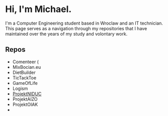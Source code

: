 # Hi, I'm Michael. 
I'm a Computer Engineering student based in Wroclaw and an IT technician.
This page serves as a navigation through my repositories that I have maintained over the years of my study and volontary work.

## Repos
- Comenteer (
- MixBocian.eu
- DietBuilder
- TicTackToe
- GameOfLife
- Logism
- [ProjektNIDUC]("https://github.com/MikeStork/ProjektNIDUC")
- ProjektAIZO
- ProjektOIAK
- 
